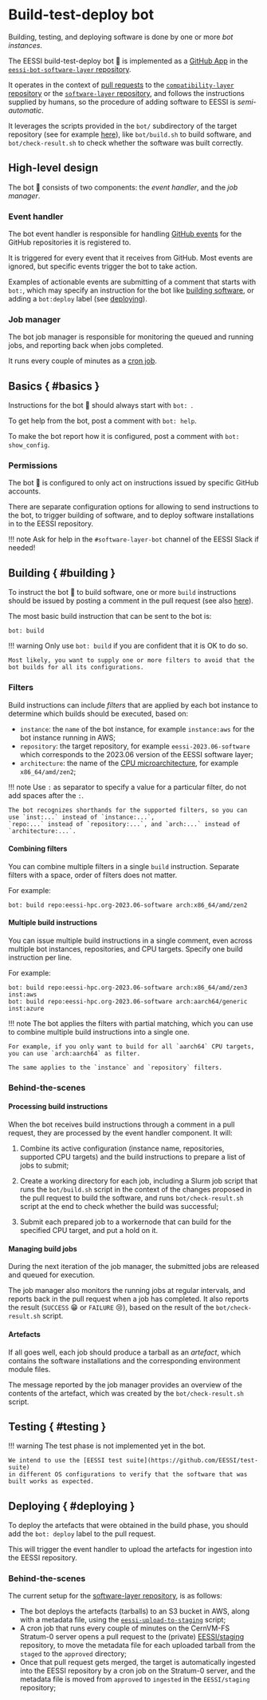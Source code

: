 # Build-test-deploy bot

Building, testing, and deploying software is done by one or more *bot instances*.


The EESSI build-test-deploy bot :robot: is implemented as a [GitHub App](https://docs.github.com/en/apps/overview)
in the [`eessi-bot-software-layer` repository](https://github.com/EESSI/eessi-bot-software-layer).

It operates in the context of [pull requests](adding_software/opening_pr.md#software_layer_pull_request) to
the [`compatibility-layer` repository](https://github.com/EESSI/compatibility-layer) or the
[`software-layer` repository](https://github.com/EESSI/software-layer),
and follows the instructions supplied by humans,
so the procedure of adding software to EESSI is *semi-automatic*.

It leverages the scripts provided in the `bot/` subdirectory of the target repository
(see for example [here](https://github.com/EESSI/software-layer/tree/2023.06/bot)), like `bot/build.sh`
to build software, and `bot/check-result.sh` to check whether the software was built correctly.

## High-level design

The bot :robot: consists of two components: the *event handler*, and the *job manager*.

### Event handler

The bot event handler is responsible for handling
[GitHub events](https://docs.github.com/en/webhooks-and-events/events/github-event-types)
for the GitHub repositories it is registered to.

It is triggered for every event that it receives from GitHub.
Most events are ignored, but specific events trigger the bot to take action.

Examples of actionable events are submitting of a comment that starts with `bot:`,
which may specify an instruction for the bot like [building software](#building),
or adding a `bot:deploy` label (see [deploying](#deploying)).

### Job manager

The bot job manager is responsible for monitoring the queued and running jobs, and reporting back
when jobs completed.

It runs every couple of minutes as a [cron job](https://en.wikipedia.org/wiki/Cron).

## Basics { #basics }

Instructions for the bot :robot: should always start with `bot: `.

To get help from the bot, post a comment with `bot: help`.

To make the bot report how it is configured, post a comment with `bot: show_config`.

### Permissions

The bot :robot: is configured to only act on instructions issued by specific GitHub accounts.

There are separate configuration options for allowing to send instructions to the bot,
to trigger building of software, and to deploy software installations in to the EESSI repository.

!!! note
    Ask for help in the `#software-layer-bot` channel of the EESSI Slack if needed!

## Building { #building }

To instruct the bot :robot: to build software, one or more `build` instructions
should be issued by posting a comment in the pull request (see also [here](adding_software/building_software.md#bot_build)).

The most basic build instruction that can be sent to the bot is:

```
bot: build
```

!!! warning
    Only use `bot: build` if you are confident that it is OK to do so.

    Most likely, you want to supply one or more filters to avoid that the bot builds for all its configurations.

### Filters

Build instructions can include *filters* that are applied by each bot instance to determine which builds
should be executed, based on:

- `instance`: the `name` of the bot instance, for example `instance:aws` for the bot instance running in AWS;
- `repository`: the target repository, for example `eessi-2023.06-software` which corresponds to the 2023.06 version of the EESSI software layer;
- `architecture`: the name of the [CPU microarchitecture](software_layer/cpu_targets.md), for example `x86_64/amd/zen2`;

!!! note
    Use `:` as separator to specify a value for a particular filter, do not add spaces after the `:`.

    The bot recognizes shorthands for the supported filters, so you can use `inst:...` instead of `instance:...`,
    `repo:...` instead of `repository:...`, and `arch:...` instead of `architecture:...`.

#### Combining filters

You can combine multiple filters in a single `build` instruction.
Separate filters with a space, order of filters does not matter.

For example:

```
bot: build repo:eessi-hpc.org-2023.06-software arch:x86_64/amd/zen2
```

#### Multiple build instructions

You can issue multiple build instructions in a single comment, even across multiple bot instances,
repositories, and CPU targets. Specify one build instruction per line.

For example:

```
bot: build repo:eessi-hpc.org-2023.06-software arch:x86_64/amd/zen3 inst:aws
bot: build repo:eessi-hpc.org-2023.06-software arch:aarch64/generic inst:azure
```

!!! note
    The bot applies the filters with partial matching, which you can use to combine multiple build
    instructions into a single one.

    For example, if you only want to build for all `aarch64` CPU targets, you can use `arch:aarch64` as filter.

    The same applies to the `instance` and `repository` filters.

### Behind-the-scenes

#### Processing build instructions

When the bot receives build instructions through a comment in a pull request,
they are processed by the event handler component. It will:

1) Combine its active configuration (instance name, repositories, supported CPU targets)
   and the build instructions to prepare a list of jobs to submit;

2) Create a working directory for each job, including a Slurm job script that
   runs the `bot/build.sh` script in the context of the changes proposed in the pull request to build the
   software, and runs `bot/check-result.sh` script at the end to check whether the build was successful;

3) Submit each prepared job to a workernode that can build for the specified CPU target, and put a hold on it.

#### Managing build jobs

During the next iteration of the job manager, the submitted jobs are released and queued for execution.

The job manager also monitors the running jobs at regular intervals, and reports back in the pull request
when a job has completed. It also reports the result (`SUCCESS` :grin: or `FAILURE` :cry:), based on the result
of the `bot/check-result.sh` script.

#### Artefacts

If all goes well, each job should produce a tarball as an *artefact*,
which contains the software installations and the corresponding environment module files.

The message reported by the job manager provides an overview of the contents of the artefact,
which was created by the `bot/check-result.sh` script.

## Testing { #testing }

!!! warning
    The test phase is not implemented yet in the bot.

    We intend to use the [EESSI test suite](https://github.com/EESSI/test-suite)
    in different OS configurations to verify that the software that was built works as expected.

## Deploying { #deploying }

To deploy the artefacts that were obtained in the build phase, you should add the `bot: deploy` label
to the pull request.

This will trigger the event handler to upload the artefacts for ingestion into the EESSI repository.

### Behind-the-scenes

The current setup for the [software-layer repository](https://github.com/EESSI/software-layer), is as follows:

* The bot deploys the artefacts (tarballs) to an S3 bucket in AWS, along with a metadata file, using the
  [`eessi-upload-to-staging`](https://github.com/EESSI/eessi-bot-software-layer/blob/main/scripts/eessi-upload-to-staging) script;
* A cron job that runs every couple of minutes on the CernVM-FS Stratum-0 server opens a pull request to
  the (private) [EESSI/staging](https://github.com/EESSI/staging) repository, to move the metadata file for
  each uploaded tarball from the `staged` to the `approved` directory;
* Once that pull request gets merged, the target is automatically ingested into the EESSI repository by a cron job
  on the Stratum-0 server, and the metadata file is moved from `approved` to `ingested` in the `EESSI/staging` repository;
